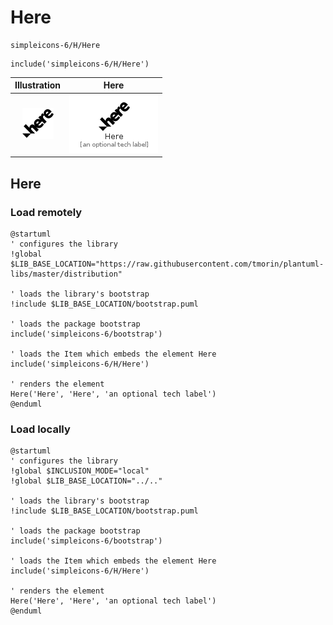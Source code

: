# Here


```text
simpleicons-6/H/Here
```

```text
include('simpleicons-6/H/Here')
```



| Illustration | Here |
| :---: | :---: |
| ![illustration for Illustration](../../simpleicons-6/H/Here.png) | ![illustration for Here](../../simpleicons-6/H/Here.Local.png) |




## Here

### Load remotely
```plantuml
@startuml
' configures the library
!global $LIB_BASE_LOCATION="https://raw.githubusercontent.com/tmorin/plantuml-libs/master/distribution"

' loads the library's bootstrap
!include $LIB_BASE_LOCATION/bootstrap.puml

' loads the package bootstrap
include('simpleicons-6/bootstrap')

' loads the Item which embeds the element Here
include('simpleicons-6/H/Here')

' renders the element
Here('Here', 'Here', 'an optional tech label')
@enduml
```

### Load locally
```plantuml
@startuml
' configures the library
!global $INCLUSION_MODE="local"
!global $LIB_BASE_LOCATION="../.."

' loads the library's bootstrap
!include $LIB_BASE_LOCATION/bootstrap.puml

' loads the package bootstrap
include('simpleicons-6/bootstrap')

' loads the Item which embeds the element Here
include('simpleicons-6/H/Here')

' renders the element
Here('Here', 'Here', 'an optional tech label')
@enduml
```

